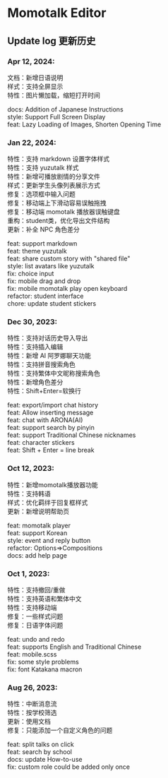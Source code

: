 # Momotalk Editor

## Update log 更新历史

### Apr 12, 2024:

文档：新增日语说明  
样式：支持全屏显示  
特性：图片懒加载，缩短打开时间

docs: Addition of Japanese Instructions  
style: Support Full Screen Display  
feat: Lazy Loading of Images, Shorten Opening Time

### Jan 22, 2024:

特性：支持 markdown 设置字体样式  
特性：支持 yuzutalk 样式  
特性：新增可播放剧情的分享文件  
样式：更新学生头像列表展示方式  
修复：选项框中输入问题  
修复：移动端上下滑动容易误触拖拽   
修复：移动端 momotalk 播放器误触键盘  
重构：student类，优化导出文件结构  
更新：补全 NPC 角色差分  

feat: support markdown  
feat: theme yuzutalk  
feat: share custom story with "shared file"  
style: list avatars like yuzutalk  
fix: choice input  
fix: mobile drag and drop  
fix: mobile momotalk play open keyboard  
refactor: student interface  
chore: update student stickers

### Dec 30, 2023:

特性：支持对话历史导入导出  
特性：支持插入编辑  
特性：新增 AI 阿罗娜聊天功能  
特性：支持拼音搜索角色  
特性：支持繁体中文昵称搜索角色  
特性：新增角色差分  
特性：Shift+Enter=软换行  

feat: export/import chat history  
feat: Allow inserting message  
feat: chat with ARONA(AI)  
feat: support search by pinyin  
feat: support Traditional Chinese nicknames  
feat: character stickers  
feat: Shift + Enter = line break  

### Oct 12, 2023:

特性：新增momotalk播放器功能  
特性：支持韩语  
样式：优化羁绊于回复框样式  
更新：新增说明帮助页  

feat: momotalk player  
feat: support Korean  
style: event and reply button  
refactor: Options=>Compositions  
docs: add help page  

### Oct 1, 2023:

特性：支持撤回/重做  
特性：支持英语和繁体中文  
特性：支持移动端  
修复：一些样式问题  
修复：日语字体问题  

feat: undo and redo  
feat: supports English and Traditional Chinese  
feat: mobile.scss  
fix: some style problems  
fix: font Katakana macron  

### Aug 26, 2023: 

特性：中断消息流  
特性：按学校筛选  
更新：使用文档  
修复：只能添加一个自定义角色的问题  

feat: split talks on click  
feat: search by school  
docs: update How-to-use  
fix: custom role could be added only once  